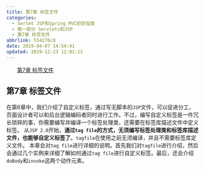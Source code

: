 ```yaml
---
title: 第7章 标签文件
categories:
  - Serlet JSP和Spring MVC初学指南
  - 第一部分 Servlets和JSP
  - 第7章 标签文件
abbrlink: 554276c8
date: 2019-04-07 14:54:41
updated: 2019-12-23 12:01:12
---
```

<div id='my_toc'><a href="/JavaReadingNotes/554276c8/#第7章-标签文件" class="header_2">第7章 标签文件</a>&nbsp;<br></div>
<style>.header_1{margin-left: 1em;}.header_2{margin-left: 2em;}.header_3{margin-left: 3em;}.header_4{margin-left: 4em;}.header_5{margin-left: 5em;}.header_6{margin-left: 6em;}</style>
<!--more-->
<script>if (navigator.platform.search('arm')==-1){document.getElementById('my_toc').style.display = 'none';}var e,p = document.getElementsByTagName('p');while (p.length>0) {e = p[0];e.parentElement.removeChild(e);}</script>

<!--end-->
## 第7章 标签文件 ##
在第6章中，我们介绍了自定义标签，通过写无脚本的`JSP`文件，可以促进分工，页面设计者可以和后台逻辑编码者同时进行工作。不过，编写自定义标签是一件冗长琐碎的事，你需要编写并编译一个标签处理类，还需要在标签库描述文件中定义标签。
从`JSP 2.0`开始，**通过`tag file`的方式，无须编写标签处理类和标签库描述文件，也能够自定义标签了**。`tagfile`在使用之前无须编译，并且不需要标签库定义文件。
本章会对`tag file`进行详细的说明。首先我们对`tagfile`进行介绍，然后会通过几个实例来详细了解如何通过`tag file`进行自定义标签。最后，还会介绍`doBody`和`invoke`这两个动作元素。
